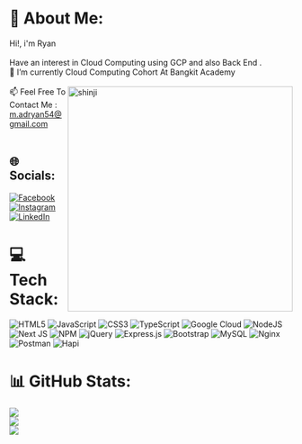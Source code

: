 # 💫 About Me:
Hi!, i'm Ryan<br><br>Have an interest in Cloud Computing using GCP and also Back End .<br> 🌱 I’m currently Cloud Computing Cohort At Bangkit Academy<br>    
<img align="right" alt="shinji" width="400" src="https://media.tenor.com/PT3TydYUhkwAAAAC/shinji-hirako-tybw-bleach.gif"> 
📫 Feel Free To Contact Me : m.adryan54@gmail.com<br><br>


## 🌐 Socials:
[![Facebook](https://img.shields.io/badge/Facebook-%231877F2.svg?logo=Facebook&logoColor=white)](https://facebook.com/m.adryan14) [![Instagram](https://img.shields.io/badge/Instagram-%23E4405F.svg?logo=Instagram&logoColor=white)](https://instagram.com/ryturn_) [![LinkedIn](https://img.shields.io/badge/LinkedIn-%230077B5.svg?logo=linkedin&logoColor=white)](https://linkedin.com/in/m-adryan-74084924b/) 

# 💻 Tech Stack:
![HTML5](https://img.shields.io/badge/html5-%23E34F26.svg?style=flat&logo=html5&logoColor=white) ![JavaScript](https://img.shields.io/badge/javascript-%23323330.svg?style=flat&logo=javascript&logoColor=%23F7DF1E) ![CSS3](https://img.shields.io/badge/css3-%231572B6.svg?style=flat&logo=css3&logoColor=white) ![TypeScript](https://img.shields.io/badge/typescript-%23007ACC.svg?style=flat&logo=typescript&logoColor=white) ![Google Cloud](https://img.shields.io/badge/Google%20Cloud-%234285F4.svg?style=flat&logo=google-cloud&logoColor=white) ![NodeJS](https://img.shields.io/badge/node.js-6DA55F?style=flat&logo=node.js&logoColor=white) ![Next JS](https://img.shields.io/badge/Next-black?style=flat&logo=next.js&logoColor=white) ![NPM](https://img.shields.io/badge/NPM-%23000000.svg?style=flat&logo=npm&logoColor=white) ![jQuery](https://img.shields.io/badge/jquery-%230769AD.svg?style=flat&logo=jquery&logoColor=white) ![Express.js](https://img.shields.io/badge/express.js-%23404d59.svg?style=flat&logo=express&logoColor=%2361DAFB) ![Bootstrap](https://img.shields.io/badge/bootstrap-%23563D7C.svg?style=flat&logo=bootstrap&logoColor=white) ![MySQL](https://img.shields.io/badge/mysql-%2300f.svg?style=flat&logo=mysql&logoColor=white) ![Nginx](https://img.shields.io/badge/nginx-%23009639.svg?style=flat&logo=nginx&logoColor=white) ![Postman](https://img.shields.io/badge/Postman-FF6C37?style=flat&logo=postman&logoColor=white) ![Hapi](https://img.shields.io/badge/hapi-js)
# 📊 GitHub Stats:
![](https://github-readme-stats.vercel.app/api?username=ryturN&theme=radical&hide_border=false&include_all_commits=false&count_private=false)<br/>
![](https://github-readme-streak-stats.herokuapp.com/?user=ryturN&theme=radical&hide_border=false)<br/>
![](https://github-readme-stats.vercel.app/api/top-langs/?username=ryturN&theme=radical&hide_border=false&include_all_commits=false&count_private=false&layout=compact)




  
<!-- Proudly created with GPRM ( https://gprm.itsvg.in ) -->
